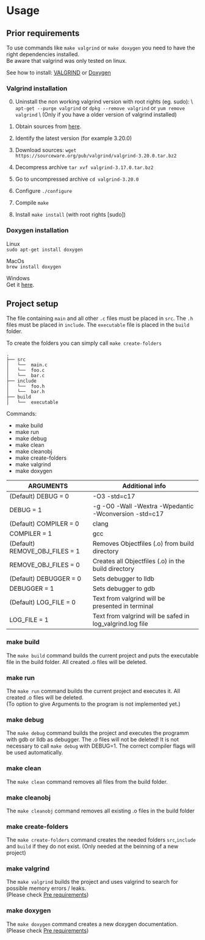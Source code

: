 # Usage

## Prior requirements

To use commands like ```make valgrind``` or ```make doxygen``` you need to have the right dependencies installed.\
Be aware that valgrind was only tested on linux.

See how to install: [VALGRIND](#valgrind-installation) or [Doxygen](#doxygen-installation)

### Valgrind installation

0. Uninstall the non working valgrind version with root rights (eg. sudo): \ ```apt-get --purge valgrind``` or ```dpkg --remove valgrind``` or ```yum remove valgrind``` \ (Only if you have a older version of valgrind installed)

1. Obtain sources from [here](https://sourceware.org/pub/valgrind/valgrind-3.20.0.tar.bz2).

2. Identify the latest version (for example 3.20.0)

3. Download sources: ```wget https://sourceware.org/pub/valgrind/valgrind-3.20.0.tar.bz2```

4. Decompress archive ```tar xvf valgrind-3.17.0.tar.bz2```

5. Go to uncompressed archive ```cd valgrind-3.20.0```

6. Configure ```./configure```

7. Compile ```make```

8. Install ```make install``` (with root rights [sudo])

### Doxygen installation

Linux \
```sudo apt-get install doxygen```

MacOs \
```brew install doxygen```

Windows \
Get it [here](https://www.doxygen.nl/files/doxygen-1.9.5-setup.exe).

## Project setup


The file containing ```main``` and all other ```.c``` files must be placed in ```src```.
The ```.h``` files must be placed in ```include```.
The ```executable``` file is placed in the ```build``` folder. 

To create the folders you can simply call ```make create-folders```

```
.
├── src
│   └──  main.c
│   └──  foo.c
│   └──  bar.c
├── include
│   └──  foo.h
│   └──  bar.h
├── build
│   └──  executable
```

Commands:
- make build
- make run 
- make debug
- make clean
- make cleanobj
- make create-folders
- make valgrind
- make doxygen


| ARGUMENTS | Additional info |
|---|---|
| (Default) DEBUG = 0 | -O3 -std=c17 |
| DEBUG = 1 | -g -O0 -Wall -Wextra -Wpedantic -Wconversion -std=c17 |
| (Default) COMPILER = 0 | clang |
| COMPILER = 1 | gcc |
| (Default) REMOVE_OBJ_FILES = 1 | Removes Objectfiles (.o) from build directory |
| REMOVE_OBJ_FILES = 0 | Creates all Objectfiles (.o) in the build directory |
| (Default) DEBUGGER = 0 | Sets debugger to lldb |
| DEBUGGER = 1 | Sets debugger to gdb |
| (Default) LOG_FILE = 0 | Text from valgrind will be presented in terminal |
| LOG_FILE = 1 | Text from valgrind will be safed in log_valgrind.log file |





### make build

The ```make build``` command builds the current project and puts the executable file in the build folder.
All created .o files will be deleted.

### make run

The ```make run``` command builds the current project and executes it.
All created .o files will be deleted. \
(To option to give Arguments to the program is not implemented yet.)

### make debug

The ```make debug``` command builds the project and executes the programm with gdb or lldb as debugger.
The .o files will not be deleted!
It is not necessary to call ```make debug``` with DEBUG=1.
The correct compiler flags will be used automatically.

### make clean

The ```make clean``` command removes all files from the build folder.

### make cleanobj 

The ```make cleanobj``` command removes all existing .o files in the build folder

### make create-folders

The ```make create-folders``` command creates the needed folders ```src```,```include``` and ```build``` if they do not exist. (Only needed at the beinning of a new project)

### make valgrind

The ```make valgrind``` builds the project and uses valgrind to search for possible memory errors / leaks. \
(Please check [Pre requirements](#prior-requirements))

### make doxygen

The ```make doxygen``` command creates a new doxygen documentation. \
(Please check [Pre requirements](#prior-requirements))

